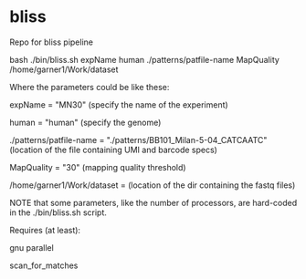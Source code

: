 # bliss
Repo for bliss pipeline

bash ./bin/bliss.sh expName human ./patterns/patfile-name MapQuality /home/garner1/Work/dataset

Where the parameters could be like these:

expName = "MN30" (specify the name of the experiment)

human = "human" (specify the genome)

./patterns/patfile-name = "./patterns/BB101_Milan-5-04_CATCAATC" (location of the file containing UMI and barcode specs)

MapQuality = "30" (mapping quality threshold)

/home/garner1/Work/dataset = (location of the dir containing the fastq files)

NOTE that some parameters, like the number of processors, are hard-coded in the ./bin/bliss.sh script.

Requires (at least):

gnu parallel

scan_for_matches
